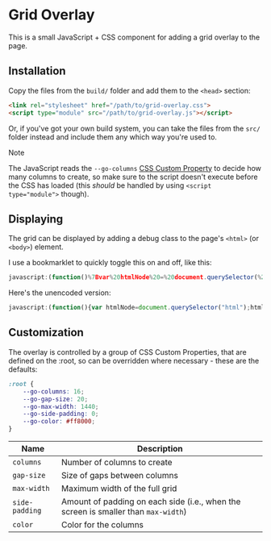 # Grid Overlay

This is a small JavaScript + CSS component for adding a grid overlay to the page.

## Installation

Copy the files from the `build/` folder and add them to the `<head>` section:

```html
<link rel="stylesheet" href="/path/to/grid-overlay.css">
<script type="module" src="/path/to/grid-overlay.js"></script>
```

Or, if you've got your own build system, you can take the files from the `src/`
folder instead and include them any which way you're used to.

> [!NOTE]
> The JavaScript reads the `--go-columns` [CSS Custom Property][CSSCP] to decide how many columns to create,
> so make sure to the script doesn't execute before the CSS has loaded (this _should_ be
> handled by using `<script type="module">` though).

[CSSCP]: https://developer.mozilla.org/en-US/docs/Web/CSS/--*

## Displaying

The grid can be displayed by adding a debug class to the page's `<html>` (or `<body>`) element.

I use a bookmarklet to quickly toggle this on and off, like this:

```javascript
javascript:(function()%7Bvar%20htmlNode%20=%20document.querySelector(%22html%22);htmlNode.classList.toggle(%22debug%22);%7D)()
```

Here's the unencoded version:

```javascript
javascript:(function(){var htmlNode=document.querySelector("html");htmlNode.classList.toggle("debug");})()
```

## Customization

The overlay is controlled by a group of CSS Custom Properties, that are defined on the :root,
so can be overridden where necessary - these are the defaults:

```css
:root {
	--go-columns: 16;
	--go-gap-size: 20;
	--go-max-width: 1440;
	--go-side-padding: 0;
	--go-color: #ff8000;
}
```

| Name           | Description                    |
|----------------| -------------------------------|
| `columns`      | Number of columns to create    |
| `gap-size`     | Size of gaps between columns   |
| `max-width`    | Maximum width of the full grid |
| `side-padding` | Amount of padding on each side (i.e., when the screen is smaller than `max-width`) |
| `color`        | Color for the columns          |

